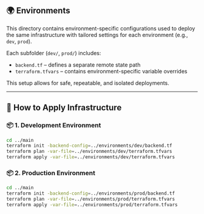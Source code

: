 ## 🌍 Environments

This directory contains environment-specific configurations used to deploy the same infrastructure with tailored settings for each environment (e.g., `dev`, `prod`).

Each subfolder (`dev/`, `prod/`) includes:
- `backend.tf` – defines a separate remote state path
- `terraform.tfvars` – contains environment-specific variable overrides

This setup allows for safe, repeatable, and isolated deployments.

---

## 🚀 How to Apply Infrastructure

### 📦 1. Development Environment

```bash
cd ../main
terraform init -backend-config=../environments/dev/backend.tf
terraform plan -var-file=../environments/dev/terraform.tfvars
terraform apply -var-file=../environments/dev/terraform.tfvars
```

### 📦 2. Production Environment

```bash
cd ../main
terraform init -backend-config=../environments/prod/backend.tf
terraform plan -var-file=../environments/prod/terraform.tfvars
terraform apply -var-file=../environments/prod/terraform.tfvars
```

